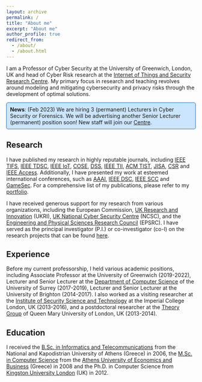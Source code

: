 ```yaml
---
layout: archive
permalink: /
title: "About me"
excerpt: "About me"
author_profile: true
redirect_from: 
  - /about/
  - /about.html
---
```


I am a Professor of Cyber Security at the University of Greenwich, London, UK and head of Cyber Risk research at the [Internet of Things and Security Research Centre](https://www.gre.ac.uk/research/groups/isec). My primary focus in research and teaching revolves around modeling and mitigating cybersecurity and privacy risks through the development of optimal solutions. 

<div style="background-color: #CCE5FF; padding: 10px; border-radius: 5px; display: inline-block; box-shadow: inset 0 0 0 1px #0066CC;">
<b>News</b>: (Feb 2023) We are hiring 3 (permanent) Lecturers in Cyber Security or Forensics. We will be advertising another Senior Lecturer (permanent) position soon! New staff will join our <a href="https://www.manospanaousis.com/centre/">Centre</a>.
</div>

## Research
I have published my research in highly reputable journals, including [IEEE TIFS](https://ieeexplore.ieee.org/xpl/RecentIssue.jsp?punumber=10206), [IEEE TDSC](https://ieeexplore.ieee.org/xpl/RecentIssue.jsp?punumber=8858), [IEEE IoT](https://ieeexplore.ieee.org/xpl/RecentIssue.jsp?punumber=6488907), [COSE](https://www.sciencedirect.com/journal/computers-and-security), [DSS](https://www.sciencedirect.com/journal/decision-support-systems), [IEEE TII](https://ieeexplore.ieee.org/xpl/RecentIssue.jsp?punumber=9424), [ACM TIST](https://dl.acm.org/journal/tist), [JISA](https://www.sciencedirect.com/journal/journal-of-information-security-and-applications), [CSR](https://www.sciencedirect.com/journal/computer-science-review) and [IEEE Access](https://ieeexplore.ieee.org/xpl/RecentIssue.jsp?punumber=6287639). Additionally, I have presented my work at esteemed international conferences, such as [AAAI](https://aaai-23.aaai.org), [IEEE DSC](https://ieeexplore.ieee.org/xpl/conhome/9888143/proceeding), [IEEE SCC](https://ieeexplore.ieee.org/xpl/conhome/1001209/all-proceedings) and [GameSec](https://www.gamesec-conf.org). For a comprehensive list of my publications, please refer to my [portfolio](publications).

I have received generous support for my research from various organizations, including the European Commission, [UK Research and Innovation](https://www.ukri.org) (UKRI), [UK National Cyber Security Centre](https://www.ncsc.gov.uk) (NCSC), and the 
[Engineering and Physical Sciences Research Council](https://www.ukri.org/councils/epsrc/) (EPSRC). I have served as the principal investigator (P.I.) or co-investigator (co-I) on the research projects that can be found [here](projects).

## Experience
Before my current professorship, I held various academic positions, including Associate Professor at the University of Greenwich (2019-2022), Lecturer and Senior Lecturer at the [Department of Computer Science](https://www.surrey.ac.uk/department-computer-science) of the University of Surrey (2017-2019), Lecturer and Senior Lecturer at the University of Brighton (2014-2017). I also worked as a visiting researcher at the [Institute of Security Science and Technology](https://www.imperial.ac.uk/security-institute/) at the Imperial College London, UK (2013-2016), and a postdoctoral researcher at the [Theory Group](https://theory.eecs.qmul.ac.uk) of Queen Mary University of London, UK (2013-2014).

## Education
I received the [B.Sc. in Informatics and Telecommunications](https://www.di.uoa.gr/en) from the National and Kapodistrian University of Athens (Greece) in 2006, the [M.Sc. in Computer Science](http://grad.cs.aueb.gr/en/index.php) from the [Athens University of Economics and Business](https://www.aueb.gr/en) (Greece) in 2008 and the Ph.D. in Computer Science from [Kingston University London](https://www.kingston.ac.uk) (UK) in 2012.